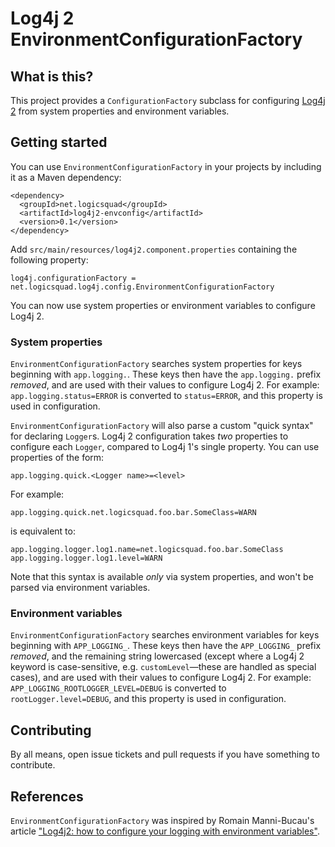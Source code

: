 Log4j 2 EnvironmentConfigurationFactory
=======================================

What is this?
-------------
This project provides a `ConfigurationFactory` subclass for
configuring [Log4j 2](https://logging.apache.org/log4j/2.x/) from
system properties and environment variables.

Getting started
---------------
You can use `EnvironmentConfigurationFactory` in your projects by
including it as a Maven dependency:

    <dependency>
      <groupId>net.logicsquad</groupId>
      <artifactId>log4j2-envconfig</artifactId>
      <version>0.1</version>
    </dependency>

Add `src/main/resources/log4j2.component.properties` containing the
following property:

    log4j.configurationFactory = net.logicsquad.log4j.config.EnvironmentConfigurationFactory

You can now use system properties or environment variables to
configure Log4j 2.

### System properties
`EnvironmentConfigurationFactory` searches system properties for keys
beginning with `app.logging.`. These keys then have the `app.logging.`
prefix _removed_, and are used with their values to configure Log4j 2.
For example: `app.logging.status=ERROR` is converted to
`status=ERROR`, and this property is used in configuration.

`EnvironmentConfigurationFactory` will also parse a custom "quick
syntax" for declaring `Logger`s. Log4j 2 configuration takes _two_
properties to configure each `Logger`, compared to Log4j 1's single
property. You can use properties of the form:

    app.logging.quick.<Logger name>=<level>

For example:

    app.logging.quick.net.logicsquad.foo.bar.SomeClass=WARN

is equivalent to:

    app.logging.logger.log1.name=net.logicsquad.foo.bar.SomeClass
    app.logging.logger.log1.level=WARN


Note that this syntax is available _only_ via system properties, and
won't be parsed via environment variables.

### Environment variables
`EnvironmentConfigurationFactory` searches environment variables for
keys beginning with `APP_LOGGING_`. These keys then have the
`APP_LOGGING_` prefix _removed_, and the remaining string lowercased
(except where a Log4j 2 keyword is case-sensitive, e.g.
`customLevel`—these are handled as special cases), and are used with
their values to configure Log4j 2. For example:
`APP_LOGGING_ROOTLOGGER_LEVEL=DEBUG` is converted to
`rootLogger.level=DEBUG`, and this property is used in configuration.

Contributing
------------
By all means, open issue tickets and pull requests if you have
something to contribute.

References
----------
`EnvironmentConfigurationFactory` was inspired by Romain Manni-Bucau's
article ["Log4j2: how to configure your logging with environment
variables"](https://rmannibucau.metawerx.net/post/log4j2-environment-configuration).
